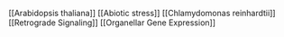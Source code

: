 [[Arabidopsis thaliana]]
[[Abiotic stress]]
[[Chlamydomonas reinhardtii]]
[[Retrograde Signaling]]
[[Organellar Gene Expression]]
